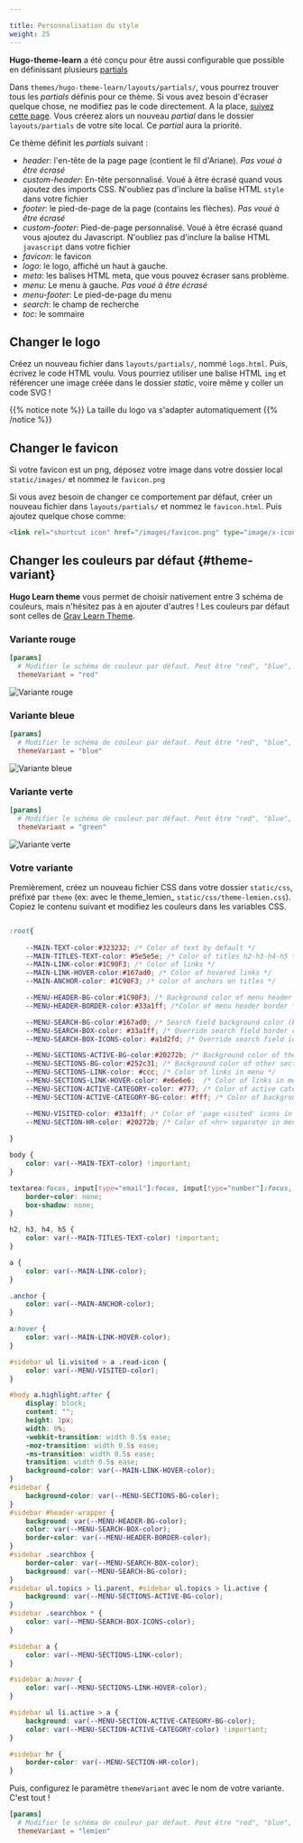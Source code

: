 ```yaml
---

title: Personnalisation du style
weight: 25
---
```


**Hugo-theme-learn** a été conçu pour être aussi configurable que possible en définissant plusieurs [partials](https://gohugo.io/templates/partials/)

Dans `themes/hugo-theme-learn/layouts/partials/`, vous pourrez trouver tous les *partials* définis pour ce thème. Si vous avez besoin d'écraser quelque chose, ne modifiez pas le code directement. A la place, [suivez cette page](https://gohugo.io/themes/customizing/). Vous créerez alors un nouveau *partial* dans le dossier `layouts/partials` de votre site local. Ce *partial* aura la priorité.

Ce thème définit les *partials* suivant :

- *header*: l'en-tête de la page page (contient le fil d'Ariane). _Pas voué à être écrasé_
- *custom-header*: En-tête personnalisé. Voué à être écrasé quand vous ajoutez des imports CSS. N'oubliez pas d'inclure la balise HTML `style` dans votre fichier
- *footer*: le pied-de-page de la page (contains les flèches). _Pas voué à être écrasé_
- *custom-footer*:  Pied-de-page personnalisé. Voué à être écrasé quand vous ajoutez du Javascript. N'oubliez pas d'inclure la balise HTML `javascript` dans votre fichier
- *favicon*: le favicon
- *logo*: le logo, affiché un haut à gauche.
- *meta*: les balises HTML meta, que vous pouvez écraser sans problème.
- *menu*: Le menu à gauche. _Pas voué à être écrasé_
- *menu-footer*: Le pied-de-page du menu
- *search*: le champ de recherche
- *toc*: le sommaire

## Changer le logo

Créez un nouveau fichier dans `layouts/partials/`, nommé `logo.html`. Puis, écrivez le code HTML voulu.
Vous pourriez utiliser une balise HTML `img` et référencer une image créée dans le dossier *static*, voire même y coller un code SVG !

{{% notice note %}}
La taille du logo va s'adapter automatiquement
{{% /notice %}}

## Changer le favicon

Si votre favicon est un png, déposez votre image dans votre dossier local `static/images/` et nommez le `favicon.png`

Si vous avez besoin de changer ce comportement par défaut, créer un nouveau fichier dans `layouts/partials/` et nommez le `favicon.html`. Puis ajoutez quelque chose comme:

```html
<link rel="shortcut icon" href="/images/favicon.png" type="image/x-icon" />
```

## Changer les couleurs par défaut {#theme-variant}

**Hugo Learn theme** vous permet de choisir nativement entre 3 schéma de couleurs, mais n'hésitez pas à en ajouter d'autres ! Les couleurs par défaut sont celles de [Grav Learn Theme](https://learn.getgrav.org/).

### Variante rouge

```toml
[params]
  # Modifier le schéma de couleur par défaut. Peut être "red", "blue", "green".
  themeVariant = "red"
```

![Variante rouge](/en/basics/style-customization/images/red-variant.png?width=60pc)

### Variante bleue

```toml
[params]
  # Modifier le schéma de couleur par défaut. Peut être "red", "blue", "green".
  themeVariant = "blue"
```

![Variante bleue](/en/basics/style-customization/images/blue-variant.png?width=60pc)

### Variante verte

```toml
[params]
  # Modifier le schéma de couleur par défaut. Peut être "red", "blue", "green".
  themeVariant = "green"
```

![Variante verte](/en/basics/style-customization/images/green-variant.png?width=60pc)

### Votre variante

Premièrement, créez un nouveau fichier CSS dans votre dossier `static/css`, préfixé par `theme` (ex: avec le theme_lemien_ `static/css/theme-lemien.css`). Copiez le contenu suivant et modifiez les couleurs dans les variables CSS.

```css

:root{
    
    --MAIN-TEXT-color:#323232; /* Color of text by default */
    --MAIN-TITLES-TEXT-color: #5e5e5e; /* Color of titles h2-h3-h4-h5 */
    --MAIN-LINK-color:#1C90F3; /* Color of links */
    --MAIN-LINK-HOVER-color:#167ad0; /* Color of hovered links */
    --MAIN-ANCHOR-color: #1C90F3; /* color of anchors on titles */

    --MENU-HEADER-BG-color:#1C90F3; /* Background color of menu header */
    --MENU-HEADER-BORDER-color:#33a1ff; /*Color of menu header border */ 

    --MENU-SEARCH-BG-color:#167ad0; /* Search field background color (by default borders + icons) */
    --MENU-SEARCH-BOX-color: #33a1ff; /* Override search field border color */
    --MENU-SEARCH-BOX-ICONS-color: #a1d2fd; /* Override search field icons color */

    --MENU-SECTIONS-ACTIVE-BG-color:#20272b; /* Background color of the active section and its childs */
    --MENU-SECTIONS-BG-color:#252c31; /* Background color of other sections */
    --MENU-SECTIONS-LINK-color: #ccc; /* Color of links in menu */
    --MENU-SECTIONS-LINK-HOVER-color: #e6e6e6;  /* Color of links in menu, when hovered */
    --MENU-SECTION-ACTIVE-CATEGORY-color: #777; /* Color of active category text */
    --MENU-SECTION-ACTIVE-CATEGORY-BG-color: #fff; /* Color of background for the active category (only) */

    --MENU-VISITED-color: #33a1ff; /* Color of 'page visited' icons in menu */
    --MENU-SECTION-HR-color: #20272b; /* Color of <hr> separator in menu */
    
}

body {
    color: var(--MAIN-TEXT-color) !important;
}

textarea:focus, input[type="email"]:focus, input[type="number"]:focus, input[type="password"]:focus, input[type="search"]:focus, input[type="tel"]:focus, input[type="text"]:focus, input[type="url"]:focus, input[type="color"]:focus, input[type="date"]:focus, input[type="datetime"]:focus, input[type="datetime-local"]:focus, input[type="month"]:focus, input[type="time"]:focus, input[type="week"]:focus, select[multiple=multiple]:focus {
    border-color: none;
    box-shadow: none;
}

h2, h3, h4, h5 {
    color: var(--MAIN-TITLES-TEXT-color) !important;
}

a {
    color: var(--MAIN-LINK-color);
}

.anchor {
    color: var(--MAIN-ANCHOR-color);
}

a:hover {
    color: var(--MAIN-LINK-HOVER-color);
}

#sidebar ul li.visited > a .read-icon {
	color: var(--MENU-VISITED-color);
}

#body a.highlight:after {
    display: block;
    content: "";
    height: 1px;
    width: 0%;
    -webkit-transition: width 0.5s ease;
    -moz-transition: width 0.5s ease;
    -ms-transition: width 0.5s ease;
    transition: width 0.5s ease;
    background-color: var(--MAIN-LINK-HOVER-color);
}
#sidebar {
	background-color: var(--MENU-SECTIONS-BG-color);
}
#sidebar #header-wrapper {
    background: var(--MENU-HEADER-BG-color);
    color: var(--MENU-SEARCH-BOX-color);
    border-color: var(--MENU-HEADER-BORDER-color);
}
#sidebar .searchbox {
	border-color: var(--MENU-SEARCH-BOX-color);
    background: var(--MENU-SEARCH-BG-color);
}
#sidebar ul.topics > li.parent, #sidebar ul.topics > li.active {
    background: var(--MENU-SECTIONS-ACTIVE-BG-color);
}
#sidebar .searchbox * {
    color: var(--MENU-SEARCH-BOX-ICONS-color);
}

#sidebar a {
    color: var(--MENU-SECTIONS-LINK-color);
}

#sidebar a:hover {
    color: var(--MENU-SECTIONS-LINK-HOVER-color);
}

#sidebar ul li.active > a {
    background: var(--MENU-SECTION-ACTIVE-CATEGORY-BG-color);
    color: var(--MENU-SECTION-ACTIVE-CATEGORY-color) !important;
}

#sidebar hr {
    border-color: var(--MENU-SECTION-HR-color);
}
```

Puis, configurez le paramètre `themeVariant` avec le nom de votre variante. C'est tout !

```toml
[params]
  # Modifier le schéma de couleur par défaut. Peut être "red", "blue", "green".
  themeVariant = "lemien"
```
